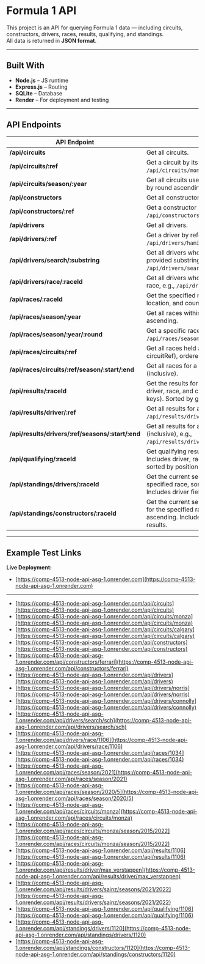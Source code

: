 # Formula 1 API

This project is an API for querying Formula 1 data — including circuits, constructors, drivers, races, results, qualifying, and standings.  
All data is returned in **JSON format**.

---

## Built With

- **Node.js** – JS runtime
- **Express.js** – Routing
- **SQLite** – Database
- **Render** – For deployment and testing

---

## API Endpoints

| **API Endpoint**                                  | **Description**                                                                                                                                  |
| ------------------------------------------------- | ------------------------------------------------------------------------------------------------------------------------------------------------ |
| **/api/circuits**                                 | Get all circuits.                                                                                                                                |
| **/api/circuits/:ref**                            | Get a circuit by its reference, e.g., `/api/circuits/monaco`.                                                                                    |
| **/api/circuits/season/:year**                    | Get all circuits used in a given season, ordered by round ascending.                                                                             |
| **/api/constructors**                             | Get all constructors.                                                                                                                            |
| **/api/constructors/:ref**                        | Get a constructor by its reference, e.g., `/api/constructors/mclaren`.                                                                           |
| **/api/drivers**                                  | Get all drivers.                                                                                                                                 |
| **/api/drivers/:ref**                             | Get a driver by reference, e.g., `/api/drivers/hamilton`.                                                                                        |
| **/api/drivers/search/:substring**                | Get all drivers whose surname begins with the provided substring (case-insensitive), e.g., `/api/drivers/search/sch`.                            |
| **/api/drivers/race/:raceId**                     | Get all drivers who participated in the specified race, e.g., `/api/drivers/race/1106`.                                                          |
| **/api/races/:raceId**                            | Get the specified race, including circuit name, location, and country (no foreign key IDs).                                                      |
| **/api/races/season/:year**                       | Get all races within a season, ordered by round ascending.                                                                                       |
| **/api/races/season/:year/:round**                | Get a specific race by season and round, e.g., `/api/races/season/2022/4`.                                                                       |
| **/api/races/circuits/:ref**                      | Get all races held at a given circuit (by circuitRef), ordered by year ascending.                                                                |
| **/api/races/circuits/:ref/season/:start/:end**   | Get all races for a circuit between years (inclusive).                                                                                           |
| **/api/results/:raceId**                          | Get the results for the specified race. Includes driver, race, and constructor info (no foreign keys). Sorted by grid ascending (P1 → P2 → ...). |
| **/api/results/driver/:ref**                      | Get all results for a given driver, e.g., `/api/results/driver/max_verstappen`.                                                                  |
| **/api/results/drivers/:ref/seasons/:start/:end** | Get all results for a driver between seasons (inclusive), e.g., `/api/results/drivers/sainz/seasons/2022/2022`.                                  |
| **/api/qualifying/:raceId**                       | Get qualifying results for a specified race. Includes driver, race, and constructor info; sorted by position ascending.                          |
| **/api/standings/drivers/:raceId**                | Get the current season driver standings for the specified race, sorted by position ascending. Includes driver fields as in results.              |
| **/api/standings/constructors/:raceId**           | Get the current season constructor standings for the specified race, sorted by position ascending. Includes constructor fields as in results.    |

---

## Example Test Links

**Live Deployment:**

- [https://comp-4513-node-api-asg-1.onrender.com](https://comp-4513-node-api-asg-1.onrender.com)

---

- [https://comp-4513-node-api-asg-1.onrender.com/api/circuits](https://comp-4513-node-api-asg-1.onrender.com/api/circuits)
- [https://comp-4513-node-api-asg-1.onrender.com/api/circuits/monza](https://comp-4513-node-api-asg-1.onrender.com/api/circuits/monza)
- [https://comp-4513-node-api-asg-1.onrender.com/api/circuits/calgary](https://comp-4513-node-api-asg-1.onrender.com/api/circuits/calgary)
- [https://comp-4513-node-api-asg-1.onrender.com/api/constructors](https://comp-4513-node-api-asg-1.onrender.com/api/constructors)
- [https://comp-4513-node-api-asg-1.onrender.com/api/constructors/ferrari](https://comp-4513-node-api-asg-1.onrender.com/api/constructors/ferrari)
- [https://comp-4513-node-api-asg-1.onrender.com/api/drivers](https://comp-4513-node-api-asg-1.onrender.com/api/drivers)
- [https://comp-4513-node-api-asg-1.onrender.com/api/drivers/norris](https://comp-4513-node-api-asg-1.onrender.com/api/drivers/norris)
- [https://comp-4513-node-api-asg-1.onrender.com/api/drivers/connolly](https://comp-4513-node-api-asg-1.onrender.com/api/drivers/connolly)
- [https://comp-4513-node-api-asg-1.onrender.com/api/drivers/search/sch](https://comp-4513-node-api-asg-1.onrender.com/api/drivers/search/sch)
- [https://comp-4513-node-api-asg-1.onrender.com/api/drivers/race/1106](https://comp-4513-node-api-asg-1.onrender.com/api/drivers/race/1106)
- [https://comp-4513-node-api-asg-1.onrender.com/api/races/1034](https://comp-4513-node-api-asg-1.onrender.com/api/races/1034)
- [https://comp-4513-node-api-asg-1.onrender.com/api/races/season/2021](https://comp-4513-node-api-asg-1.onrender.com/api/races/season/2021)
- [https://comp-4513-node-api-asg-1.onrender.com/api/races/season/2020/5](https://comp-4513-node-api-asg-1.onrender.com/api/races/season/2020/5)
- [https://comp-4513-node-api-asg-1.onrender.com/api/races/circuits/monza](https://comp-4513-node-api-asg-1.onrender.com/api/races/circuits/monza)
- [https://comp-4513-node-api-asg-1.onrender.com/api/races/circuits/monza/season/2015/2022](https://comp-4513-node-api-asg-1.onrender.com/api/races/circuits/monza/season/2015/2022)
- [https://comp-4513-node-api-asg-1.onrender.com/api/results/1106](https://comp-4513-node-api-asg-1.onrender.com/api/results/1106)
- [https://comp-4513-node-api-asg-1.onrender.com/api/results/driver/max_verstappen](https://comp-4513-node-api-asg-1.onrender.com/api/results/driver/max_verstappen)
- [https://comp-4513-node-api-asg-1.onrender.com/api/results/drivers/sainz/seasons/2021/2022](https://comp-4513-node-api-asg-1.onrender.com/api/results/drivers/sainz/seasons/2021/2022)
- [https://comp-4513-node-api-asg-1.onrender.com/api/qualifying/1106](https://comp-4513-node-api-asg-1.onrender.com/api/qualifying/1106)
- [https://comp-4513-node-api-asg-1.onrender.com/api/standings/drivers/1120](https://comp-4513-node-api-asg-1.onrender.com/api/standings/drivers/1120)
- [https://comp-4513-node-api-asg-1.onrender.com/api/standings/constructors/1120](https://comp-4513-node-api-asg-1.onrender.com/api/standings/constructors/1120)
